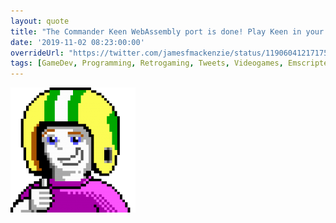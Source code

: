 ```yaml
---
layout: quote
title: "The Commander Keen WebAssembly port is done! Play Keen in your Desktop browser at jamesfmackenzie.com/chocolatekeen/. Then take a look at the source on GitHub. Enjoy! #retrogaming"
date: '2019-11-02 08:23:00:00'
overrideUrl: "https://twitter.com/jamesfmackenzie/status/1190604121717592064?s=21"
tags: [GameDev, Programming, Retrogaming, Tweets, Videogames, Emscripten, WebAssembly]
---
```


![](/img/posts/keen.png)
